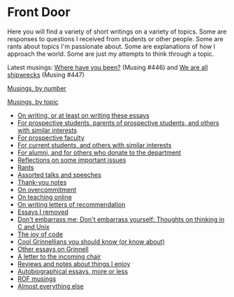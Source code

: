 Front Door
==========

Here you will find a variety of short writings on a variety of topics.
Some are responses to questions I received from students or other people.
Some are rants about topics I'm passionate about.  Some are explanations
of how I approach the world.  Some are just my attempts to think through
a topic.

Latest musings:
[Where have you been?](where-have-you-bben-2017-09-20) (Musing #446)
and
[We are all shipwrecks](we-are-all-shipwrecks) (Musing #447)

[Musings, by number](index-by-number) 

[Musings, by topic](index-by-topic)

* [On writing, or at least on writing these essays](index-on-writing)
* [For prospective students, parents of prospective students, and others with similar interests](index-prospective-students)
* [For prospective faculty](index-prospective-faculty)
* [For current students, and others with similar interests](index-current-students)
* [For alumni, and for others who donate to the department](index-alumni)
* [Reflections on some important issues](index-important-issues)
* [Rants](index-rants)
* [Assorted talks and speeches](index-talks-speeches)
* [Thank-you notes](index-thank-you)
* [On overcommitment](index-overcommitment)
* [On teaching online](index-teaching-online)
* [On writing letters of recommendation](index-recommendations)
* [Essays I removed](index-removed)
* [Don't embarrass me; Don't embarrass yourself: Thoughts on thinking in C and Unix](index-cnix)
* [The joy of code](index-joc)
* [Cool Grinnellians you should know (or know about)](index-grinnellians)
* [Other essays on Grinnell](index-grinnell)
* [A letter to the incoming chair](index-incoming-chair)
* [Reviews and notes about things I enjoy](index-reviews)
* [Autobiographical essays, more or less](index-autobiographical)
* [ROF musings](index-rof)
* [Almost everything else](index-misc)

